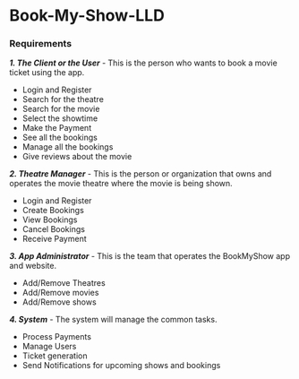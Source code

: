 # Book-My-Show-LLD

### Requirements

***1. The Client or the User*** -
This is the person who wants to book a movie ticket using the app.

* Login and Register
* Search for the theatre
* Search for the movie
* Select the showtime
* Make the Payment
* See all the bookings
* Manage all the bookings
* Give reviews about the movie

***2. Theatre Manager*** -
This is the person or organization that owns and operates the movie theatre where the movie is being shown.

* Login and Register
* Create Bookings 
* View Bookings
* Cancel Bookings
* Receive Payment

***3. App Administrator*** -
This is the team that operates the BookMyShow app and website. 

* Add/Remove Theatres
* Add/Remove movies
* Add/Remove shows

***4. System*** -
The system will manage the common tasks.

* Process Payments
* Manage Users
* Ticket generation
* Send Notifications for upcoming shows and bookings
